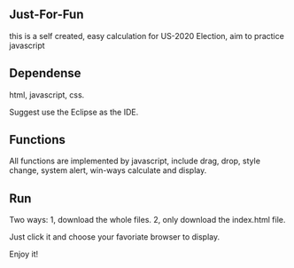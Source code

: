 ## Just-For-Fun

this is a self created, easy calculation for US-2020  Election, aim to practice javascript

## Dependense

html, javascript, css.

Suggest use the Eclipse as the IDE.

## Functions

All functions are implemented by javascript, include drag, drop, style change, system alert, win-ways calculate and display.

## Run

Two ways:
1, download the whole files.
2, only download the index.html file.

Just click it and choose your favoriate browser to display.

Enjoy it!


